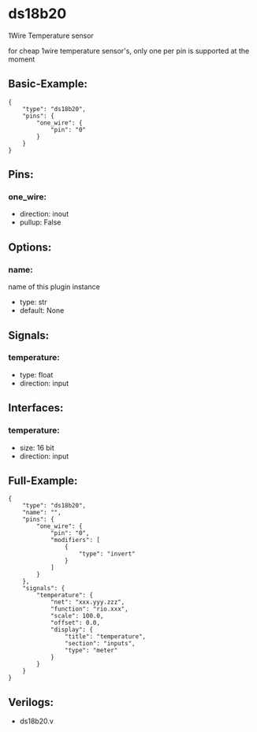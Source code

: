 # ds18b20
1Wire Temperature sensor

for cheap 1wire temperature sensor's, only one per pin is supported at the moment

## Basic-Example:
```
{
    "type": "ds18b20",
    "pins": {
        "one_wire": {
            "pin": "0"
        }
    }
}
```

## Pins:
### one_wire:

 * direction: inout
 * pullup: False


## Options:
### name:
name of this plugin instance

 * type: str
 * default: None


## Signals:
### temperature:

 * type: float
 * direction: input


## Interfaces:
### temperature:

 * size: 16 bit
 * direction: input


## Full-Example:
```
{
    "type": "ds18b20",
    "name": "",
    "pins": {
        "one_wire": {
            "pin": "0",
            "modifiers": [
                {
                    "type": "invert"
                }
            ]
        }
    },
    "signals": {
        "temperature": {
            "net": "xxx.yyy.zzz",
            "function": "rio.xxx",
            "scale": 100.0,
            "offset": 0.0,
            "display": {
                "title": "temperature",
                "section": "inputs",
                "type": "meter"
            }
        }
    }
}
```

## Verilogs:
 * ds18b20.v
